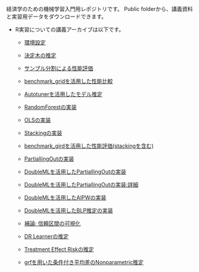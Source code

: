 経済学のための機械学習入門用レポジトリです。
Public folderから、講義資料と実習用データをダウンロードできます。

- R実習についての講義アーカイブは以下です。

    - [環境設定](https://youtu.be/V0ekc3umBDU)
    
    - [決定木の推定](https://youtu.be/8gJibcpwydY)
    
    - [サンプル分割による性能評価](https://youtu.be/7gU6t2Szj1M)
    
    - [benchmark_gridを活用した性能比較](https://youtu.be/BtVuEjy4kVQ)
    
    - [Autotunerを活用したモデル推定](https://youtu.be/M4_5E8w4JaI)

    - [RandomForestの実装](https://youtu.be/V7zrUBqOub8)
    
    - [OLSの実装](https://youtu.be/k2NM5jWrNks)
    
    - [Stackingの実装](https://youtu.be/CCEmCvdYwis)
    
    - [benchmark_girdを活用した性能評価(stackingを含む)](https://youtu.be/R-VEEZnrUJM)
    
    - [PartiallingOutの実装](https://youtu.be/W8LoEIPkZV4)
    
    - [DoubleMLを活用したPartiallingOutの実装](https://youtu.be/Ou6KzmYgLNA)
    
    - [DoubleMLを活用したPartiallingOutの実装:詳細](https://youtu.be/EIgkJtRBlAs)

    - [DoubleMLを活用したAIPWの実装](https://youtu.be/5b1sfBDK5QM)
    
    - [DoubleMLを活用したBLP推定の実装](https://youtu.be/88g7yScY-_A)
    
    - [補論: 信頼区間の可視化](https://youtu.be/-3J64WSc8VQ)
    
    - [DR Learnerの推定](https://youtu.be/U9dHU43SPs4)
    
    - [Treatment Effect Riskの推定](https://youtu.be/XLx6vNae4Lk)
    
    - [grfを用いた条件付き平均差のNonparametric推定](https://youtu.be/4bTILS9YuwA)

